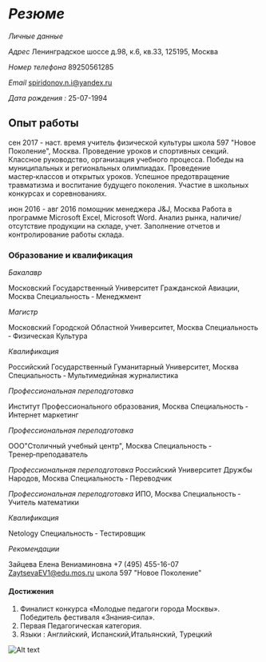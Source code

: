 # *Резюме*

*Личные данные*

*Адрес*
Ленинградское шоссе д.98, к.6, кв.33,
125195, Москва

*Номер телефона*
89250561285

*Email*
spiridonov.n.i@yandex.ru

*Дата рождения :* 
25-07-1994

## Опыт работы

сен 2017 - наст. время учитель физической культуры
школа 597 "Новое Поколение", Москва.
Проведение уроков и спортивных секций.
Классное руководство, организация учебного процесса.
Победы на муниципальных и региональных олимпиадах.
Проведение мастер‑классов и открытых уроков.
Успешное предотвращение травматизма и воспитание будущего поколения.
Участие в школьных конкурсах и соревнованиях.

июн 2016 - авг 2016
помощник менеджера
J&J, Москва
Работа в программе Microsoft Excel, Microsoft Word.
Анализ рынка, наличие/отсутствие продукции на складе, учет.
Заполнение отчетов и контролирование работы склада.

### Образование и квалификация

*Бакалавр* 

Московский Государственный Университет Гражданской Авиации, Москва
Специальность ‑ Менеджмент

*Магистр*

Московский Городской Областной Университет, Москва
Специальность ‑ Физическая Культура

*Квалификация*

Российский Государственный Гуманитарный Университет, Москва
Специальность ‑ Мультимедийная журналистика

*Профессиональная переподготовка*

Институт Профессионального образования, Москва
Специальность ‑ Интернет маркетинг

*Профессиональная переподготовка*

ООО"Столичный учебный центр", Москва
Специальность ‑ Тренер‑преподаватель

*Профессиональная переподготовка*
Российский Университет Дружбы Народов, Москва
Специальность ‑ Переводчик

*Профессиональная переподготовка*
ИПО, Москва
Специальность ‑ Учитель математики

*Квалификация*

Netology
Специальность ‑ Тестировщик

*Рекомендации*

Зайцева Елена Вениаминовна
+7 (495) 455-16-07
ZaytsevaEV1@edu.mos.ru
школа 597 "Новое
Поколение"

#### Достижения

1) Финалист конкурса «Молодые педагоги города Москвы». Победитель фестиваля
«Знания‑сила». 
2) Первая Педагогическая категория.
3) Языки : 
Английский, Испанский,Итальянский, Турецкий

![Alt text](IMG_20170831_132643.jpg)